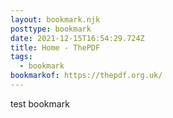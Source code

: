 ```yaml
---
layout: bookmark.njk
posttype: bookmark
date: 2021-12-15T16:54:29.724Z
title: Home - ThePDF
tags:
  - bookmark
bookmarkof: https://thepdf.org.uk/
---
```

test bookmark
